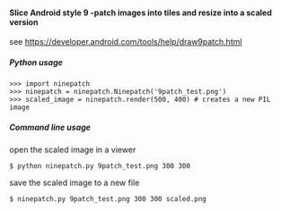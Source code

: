 #### Slice Android style 9 -patch images into tiles and resize into a scaled version

see https://developer.android.com/tools/help/draw9patch.html


##### Python usage

    >>> import ninepatch
    >>> ninepatch = ninepatch.Ninepatch('9patch_test.png')
    >>> scaled_image = ninepatch.render(500, 400) # creates a new PIL image

##### Command line usage


open the scaled image in a viewer

    $ python ninepatch.py 9patch_test.png 300 300


save the scaled image to a new file

    $ ninepatch.py 9patch_test.png 300 300 scaled.png


